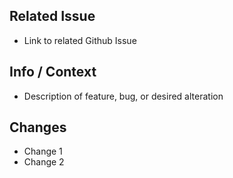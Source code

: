 ## Related Issue

- Link to related Github Issue

## Info / Context

- Description of feature, bug, or desired alteration

## Changes

- Change 1
- Change 2
